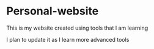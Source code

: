 # Personal-website
This is my website created using tools that I am learning

I plan to update it as I learn more advanced tools
